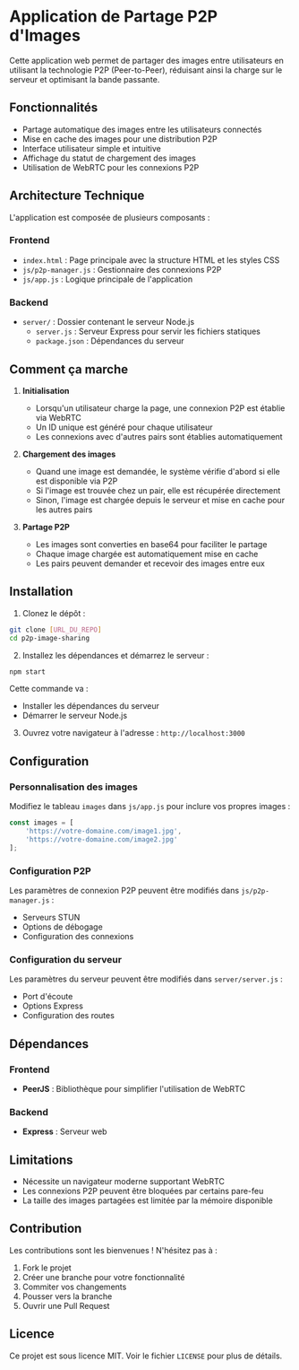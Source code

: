# Application de Partage P2P d'Images

Cette application web permet de partager des images entre utilisateurs en utilisant la technologie P2P (Peer-to-Peer), réduisant ainsi la charge sur le serveur et optimisant la bande passante.

## Fonctionnalités

- Partage automatique des images entre les utilisateurs connectés
- Mise en cache des images pour une distribution P2P
- Interface utilisateur simple et intuitive
- Affichage du statut de chargement des images
- Utilisation de WebRTC pour les connexions P2P

## Architecture Technique

L'application est composée de plusieurs composants :

### Frontend
- `index.html` : Page principale avec la structure HTML et les styles CSS
- `js/p2p-manager.js` : Gestionnaire des connexions P2P
- `js/app.js` : Logique principale de l'application

### Backend
- `server/` : Dossier contenant le serveur Node.js
  - `server.js` : Serveur Express pour servir les fichiers statiques
  - `package.json` : Dépendances du serveur

## Comment ça marche

1. **Initialisation**
   - Lorsqu'un utilisateur charge la page, une connexion P2P est établie via WebRTC
   - Un ID unique est généré pour chaque utilisateur
   - Les connexions avec d'autres pairs sont établies automatiquement

2. **Chargement des images**
   - Quand une image est demandée, le système vérifie d'abord si elle est disponible via P2P
   - Si l'image est trouvée chez un pair, elle est récupérée directement
   - Sinon, l'image est chargée depuis le serveur et mise en cache pour les autres pairs

3. **Partage P2P**
   - Les images sont converties en base64 pour faciliter le partage
   - Chaque image chargée est automatiquement mise en cache
   - Les pairs peuvent demander et recevoir des images entre eux

## Installation

1. Clonez le dépôt :
```bash
git clone [URL_DU_REPO]
cd p2p-image-sharing
```

2. Installez les dépendances et démarrez le serveur :
```bash
npm start
```

Cette commande va :
- Installer les dépendances du serveur
- Démarrer le serveur Node.js

3. Ouvrez votre navigateur à l'adresse : `http://localhost:3000`

## Configuration

### Personnalisation des images
Modifiez le tableau `images` dans `js/app.js` pour inclure vos propres images :
```javascript
const images = [
    'https://votre-domaine.com/image1.jpg',
    'https://votre-domaine.com/image2.jpg'
];
```

### Configuration P2P
Les paramètres de connexion P2P peuvent être modifiés dans `js/p2p-manager.js` :
- Serveurs STUN
- Options de débogage
- Configuration des connexions

### Configuration du serveur
Les paramètres du serveur peuvent être modifiés dans `server/server.js` :
- Port d'écoute
- Options Express
- Configuration des routes

## Dépendances

### Frontend
- **PeerJS** : Bibliothèque pour simplifier l'utilisation de WebRTC

### Backend
- **Express** : Serveur web

## Limitations

- Nécessite un navigateur moderne supportant WebRTC
- Les connexions P2P peuvent être bloquées par certains pare-feu
- La taille des images partagées est limitée par la mémoire disponible

## Contribution

Les contributions sont les bienvenues ! N'hésitez pas à :
1. Fork le projet
2. Créer une branche pour votre fonctionnalité
3. Commiter vos changements
4. Pousser vers la branche
5. Ouvrir une Pull Request

## Licence

Ce projet est sous licence MIT. Voir le fichier `LICENSE` pour plus de détails. 
